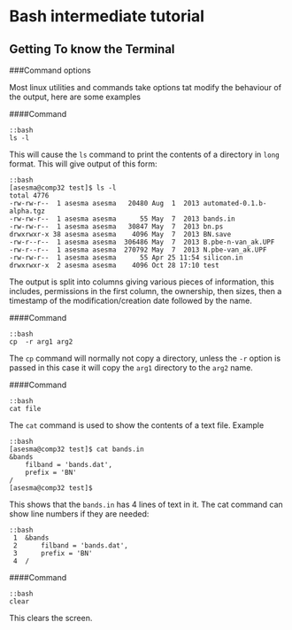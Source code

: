 Bash intermediate tutorial
==========================

Getting To know the Terminal
-----------------------------


###Command options

Most linux utilities and commands take options tat modify the behaviour of the output,
here are some  examples


####Command

    ::bash
    ls -l

This will cause the ```ls``` command to print the contents of a directory in ```long``` format. 
This will give output of this form:

    ::bash
    [asesma@comp32 test]$ ls -l
    total 4776
    -rw-rw-r--  1 asesma asesma   20480 Aug  1  2013 automated-0.1.b-alpha.tgz
    -rw-rw-r--  1 asesma asesma      55 May  7  2013 bands.in
    -rw-rw-r--  1 asesma asesma   30847 May  7  2013 bn.ps
    drwxrwxr-x 38 asesma asesma    4096 May  7  2013 BN.save
    -rw-r--r--  1 asesma asesma  306486 May  7  2013 B.pbe-n-van_ak.UPF
    -rw-r--r--  1 asesma asesma  270792 May  7  2013 N.pbe-van_ak.UPF
    -rw-rw-r--  1 asesma asesma      55 Apr 25 11:54 silicon.in
    drwxrwxr-x  2 asesma asesma    4096 Oct 28 17:10 test

The output is split into columns giving various pieces of information, this includes, permissions in the first column, the ownership,
then sizes, then a timestamp of the modification/creation date  followed by the name.

####Command

    ::bash
    cp  -r arg1 arg2

The ```cp``` command will normally not copy a directory, unless the ```-r``` option is passed in this case it will copy  the ```arg1``` directory
to the ```arg2``` name.


####Command

    ::bash
    cat file

The ```cat``` command is used to show the contents of a text file. Example

    ::bash
    [asesma@comp32 test]$ cat bands.in 
    &bands
        filband = 'bands.dat',
        prefix = 'BN'
    / 
    [asesma@comp32 test]$ 

This shows that the ```bands.in``` has 4 lines of text in it. The cat command can show line numbers if they are needed:

    ::bash
     1	&bands
     2	    filband = 'bands.dat',
     3	    prefix = 'BN'
     4	/ 


####Command
  
    ::bash
    clear

This clears the screen.



